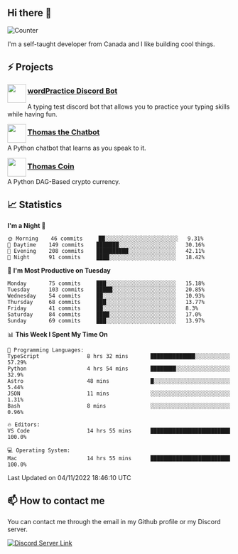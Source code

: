 <h2>Hi there 👋</h2>

![Counter](https://komarev.com/ghpvc/?username=principle105)

<p>I'm a self-taught developer from Canada and I like building cool things.</p>

<h2>⚡ Projects</h2>

<img align="left" src="https://i.imgur.com/BIzs17V.png" width="42" height="42" />
<h3><a target="_blank" href="https://discord.com/application-directory/743183681182498906">wordPractice Discord Bot</a></h3>
<p>A typing test discord bot that allows you to practice your typing skills while having fun.</p>

<img align="left" src="https://i.imgur.com/hA9YF2s.png" width="42" height="42" />
<h3><a href="https://github.com/principle105/thomasthechatbot">Thomas the Chatbot</a></h3>
<p>A Python chatbot that learns as you speak to it.</p>

<img align="left" src="https://i.imgur.com/4FdQpgN.png" width="42" height="42" />
<h3><a href="https://github.com/principle105/thomas-coin">Thomas Coin</a></h3>
<p>A Python DAG-Based crypto currency.</p>

<h2>📈 Statistics</h2>

<!--START_SECTION:waka-->
**I'm a Night 🦉** 

```text
🌞 Morning    46 commits     ██░░░░░░░░░░░░░░░░░░░░░░░   9.31% 
🌆 Daytime    149 commits    ███████░░░░░░░░░░░░░░░░░░   30.16% 
🌃 Evening    208 commits    ██████████░░░░░░░░░░░░░░░   42.11% 
🌙 Night      91 commits     ████░░░░░░░░░░░░░░░░░░░░░   18.42%

```
📅 **I'm Most Productive on Tuesday** 

```text
Monday       75 commits     ███░░░░░░░░░░░░░░░░░░░░░░   15.18% 
Tuesday      103 commits    █████░░░░░░░░░░░░░░░░░░░░   20.85% 
Wednesday    54 commits     ██░░░░░░░░░░░░░░░░░░░░░░░   10.93% 
Thursday     68 commits     ███░░░░░░░░░░░░░░░░░░░░░░   13.77% 
Friday       41 commits     ██░░░░░░░░░░░░░░░░░░░░░░░   8.3% 
Saturday     84 commits     ████░░░░░░░░░░░░░░░░░░░░░   17.0% 
Sunday       69 commits     ███░░░░░░░░░░░░░░░░░░░░░░   13.97%

```


📊 **This Week I Spent My Time On** 

```text
💬 Programming Languages: 
TypeScript               8 hrs 32 mins       ██████████████░░░░░░░░░░░   57.29% 
Python                   4 hrs 54 mins       ████████░░░░░░░░░░░░░░░░░   32.9% 
Astro                    48 mins             █░░░░░░░░░░░░░░░░░░░░░░░░   5.44% 
JSON                     11 mins             ░░░░░░░░░░░░░░░░░░░░░░░░░   1.31% 
Bash                     8 mins              ░░░░░░░░░░░░░░░░░░░░░░░░░   0.96%

🔥 Editors: 
VS Code                  14 hrs 55 mins      █████████████████████████   100.0%

💻 Operating System: 
Mac                      14 hrs 55 mins      █████████████████████████   100.0%

```


 Last Updated on 04/11/2022 18:46:10 UTC
<!--END_SECTION:waka-->

<h2>📫 How to contact me</h2>

You can contact me through the email in my Github profile or my Discord server.

[![Discord Server Link](https://dcbadge.vercel.app/api/server/DHnk46C)](https://discord.gg/DHnk46C)

